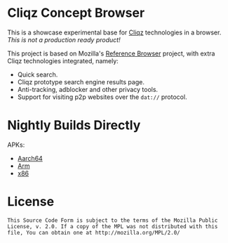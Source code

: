 #  Cliqz Concept Browser

This is a showcase experimental base for [Cliqz](https://cliqz.com/) technologies in a
browser. _This is not a production ready product!_

This project is based on Mozilla's [Reference Browser](https://github.com/mozilla-mobile/reference-browser/)
project, with extra Cliqz technologies integrated, namely:
 * Quick search.
 * Cliqz prototype search engine results page.
 * Anti-tracking, adblocker and other privacy tools.
 * Support for visiting p2p websites over the `dat://` protocol.

# Nightly Builds Directly

APKs:
 * [Aarch64](https://github.com/cliqz/cliqz-concept-browser/releases/download/v0.1-alpha.1/app-aarch64-nightly-signed.apk)
 * [Arm](https://github.com/cliqz/cliqz-concept-browser/releases/download/v0.1-alpha.1/app-arm-nightly-signed.apk)
 * [x86](https://github.com/cliqz/cliqz-concept-browser/releases/download/v0.1-alpha.1/app-x86-nightly-signed.apk)

# License

    This Source Code Form is subject to the terms of the Mozilla Public
    License, v. 2.0. If a copy of the MPL was not distributed with this
    file, You can obtain one at http://mozilla.org/MPL/2.0/
